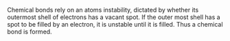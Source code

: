 Chemical bonds rely on an atoms instability, dictated by whether its outermost shell of electrons has a vacant spot. If the outer most shell has a spot to be filled by an electron, it is unstable until it is filled. Thus a chemical bond is formed.